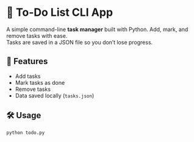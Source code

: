 # 📝 To-Do List CLI App

A simple command-line **task manager** built with Python. Add, mark, and remove tasks with ease.  
Tasks are saved in a JSON file so you don’t lose progress.

## 🚀 Features
- Add tasks  
- Mark tasks as done  
- Remove tasks  
- Data saved locally (`tasks.json`)

## 🛠️ Usage
```bash
python todo.py
